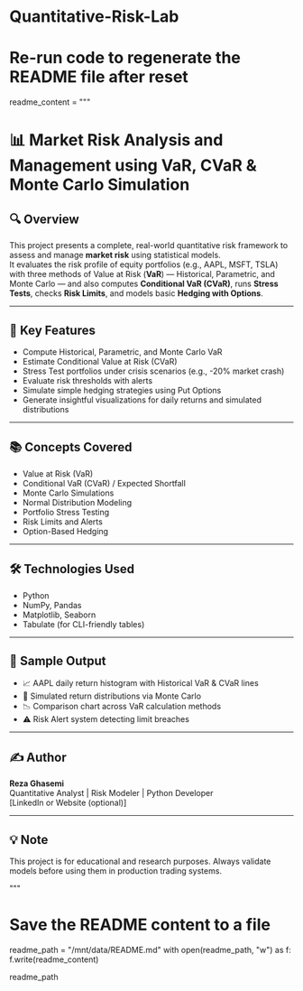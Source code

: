 # Quantitative-Risk-Lab
# Re-run code to regenerate the README file after reset

readme_content = """
# 📊 Market Risk Analysis and Management using VaR, CVaR & Monte Carlo Simulation

## 🔍 Overview

This project presents a complete, real-world quantitative risk framework to assess and manage **market risk** using statistical models.  
It evaluates the risk profile of equity portfolios (e.g., AAPL, MSFT, TSLA) with three methods of Value at Risk (**VaR**) — Historical, Parametric, and Monte Carlo — and also computes **Conditional VaR (CVaR)**, runs **Stress Tests**, checks **Risk Limits**, and models basic **Hedging with Options**.

---

## 📌 Key Features

- Compute Historical, Parametric, and Monte Carlo VaR
- Estimate Conditional Value at Risk (CVaR)
- Stress Test portfolios under crisis scenarios (e.g., -20% market crash)
- Evaluate risk thresholds with alerts
- Simulate simple hedging strategies using Put Options
- Generate insightful visualizations for daily returns and simulated distributions

---

## 📚 Concepts Covered

- Value at Risk (VaR)
- Conditional VaR (CVaR) / Expected Shortfall
- Monte Carlo Simulations
- Normal Distribution Modeling
- Portfolio Stress Testing
- Risk Limits and Alerts
- Option-Based Hedging

---

## 🛠️ Technologies Used

- Python
- NumPy, Pandas
- Matplotlib, Seaborn
- Tabulate (for CLI-friendly tables)

---

## 🧪 Sample Output

- 📈 AAPL daily return histogram with Historical VaR & CVaR lines
- 🎲 Simulated return distributions via Monte Carlo
- 📉 Comparison chart across VaR calculation methods
- ⚠️ Risk Alert system detecting limit breaches

---

## ✍️ Author

**Reza Ghasemi**  
Quantitative Analyst | Risk Modeler | Python Developer  
[LinkedIn or Website (optional)]

---

## 💡 Note

This project is for educational and research purposes. Always validate models before using them in production trading systems.

"""

# Save the README content to a file
readme_path = "/mnt/data/README.md"
with open(readme_path, "w") as f:
    f.write(readme_content)

readme_path

